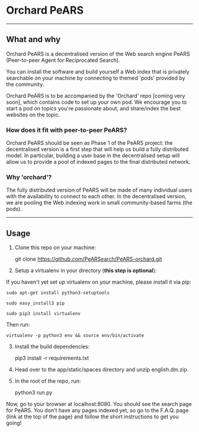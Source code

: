 # Orchard PeARS
----
## What and why

Orchard PeARS is a decentralised version of the Web search engine PeARS (Peer-to-peer Agent for Reciprocated Search). 

You can install the software and build yourself a Web index that is privately searchable on your machine by connecting to themed 'pods' provided by the community. 

Orchard PeARS is to be accompanied by the 'Orchard' repo [coming very soon], which contains code to set up your own pod. We encourage you to start a pod on topics you're passionate about, and share/index the best websites on the topic.


### How does it fit with peer-to-peer PeARS?

Orchard PeARS should be seen as Phase 1 of the PeARS project: the decentralised version is a first step that will help us build a fully distributed model. In particular, building a user base in the decentralised setup will allow us to provide a pool of indexed pages to the final distributed network.

### Why 'orchard'?

The fully distributed version of PeARS will be made of many individual users with the availability to connect to each other. In the decentralised version, we are pooling the Web indexing work in small community-based farms (the pods).

----
## Usage

1. Clone this repo on your machine:

    git clone https://github.com/PeARSearch/PeARS-orchard.git


2. Setup a virtualenv in your directory (**this step is optional**):

If you haven't yet set up virtualenv on your machine, please install it via pip:

    sudo apt-get install python3-setuptools

    sudo easy_install3 pip    

    sudo pip3 install virtualenv

Then run:

    virtualenv -p python3 env && source env/bin/activate

3. Install the build dependencies:

    pip3 install -r requirements.txt

4. Head over to the app/static/spaces directory and unzip english.dm.zip.

5. In the root of the repo, run:

    python3 run.py

Now, go to your browser at localhost:8080. You should see the search page for PeARS. You don't have any pages indexed yet, so go to the F.A.Q. page (link at the top of the page) and follow the short instructions to get you going!


